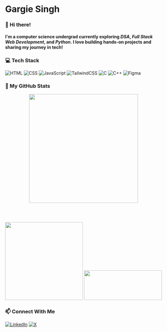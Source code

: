 # Gargie Singh

### 👋 Hi there!

#### I'm a computer science undergrad currently exploring **_DSA_**, **_Full Stack Web Development_**, and **_Python_**. I love building hands-on projects and sharing my journey in tech!


### 💻 Tech Stack
![HTML](https://img.shields.io/badge/-HTML5-orange?logo=html5&logoColor=white)
![CSS](https://img.shields.io/badge/-CSS3-blue?logo=css3&logoColor=white)
![JavaScript](https://img.shields.io/badge/-JavaScript-yellow?logo=javascript&logoColor=black)
![TailwindCSS](https://img.shields.io/badge/-TailwindCSS-38B2AC?logo=tailwind-css&logoColor=white)
![C](https://img.shields.io/badge/-C-blue?logo=c&logoColor=white)
![C++](https://img.shields.io/badge/-C++-00599C?logo=c%2B%2B&logoColor=white)
![Figma](https://img.shields.io/badge/Figma-F24E1E?logo=figma&logoColor=fff)



### 🚀 My GitHub Stats

<div align="center">
  <img width="350" src="https://github-readme-streak-stats.herokuapp.com/?user=gargieesingh&theme=nightowl&hide_border=true&fire=FF4500" />
  
  <br /><br />
  
  <img width="250" src="https://github-readme-stats.vercel.app/api?username=gargieesingh&show_icons=true&theme=nightowl&hide_title=true&icon_color=F7DF1E&card_width=250&hide_border=true" />
  <img width="250" height="95" src="https://github-readme-stats.vercel.app/api/top-langs/?username=gargieesingh&layout=compact&theme=nightowl&hide_border=true" />
</div>






### 📫 Connect With Me
[![LinkedIn](https://img.shields.io/badge/-LinkedIn-blue?logo=linkedin&logoColor=white)](https://www.linkedin.com/in/gargieesingh/)
[![X](https://img.shields.io/badge/--000000?logo=x&logoColor=white)](https://twitter.com/gargieesingh)
